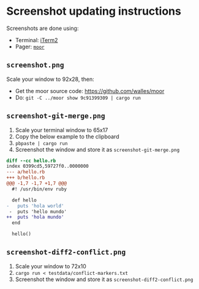 # Screenshot updating instructions

Screenshots are done using:

- Terminal: [iTerm2](https://iterm2.com/)
- Pager: [`moor`](https://github.com/walles/moor)

## `screenshot.png`

Scale your window to 92x28, then:

- Get the moor source code: <https://github.com/walles/moor>
- Do: `git -C ../moor show 9c91399309 | cargo run`

## `screenshot-git-merge.png`

1. Scale your terminal window to 65x17
2. Copy the below example to the clipboard
3. `pbpaste | cargo run`
4. Screenshot the window and store it as `screenshot-git-merge.png`

```diff
diff --cc hello.rb
index 0399cd5,59727f0..0000000
--- a/hello.rb
+++ b/hello.rb
@@@ -1,7 -1,7 +1,7 @@@
  #! /usr/bin/env ruby

  def hello
-   puts 'hola world'
 -  puts 'hello mundo'
++  puts 'hola mundo'
  end

  hello()
```

## `screenshot-diff2-conflict.png`

1. Scale your window to 72x10
2. `cargo run < testdata/conflict-markers.txt`
3. Screenshot the window and store it as `screenshot-diff2-conflict.png`
